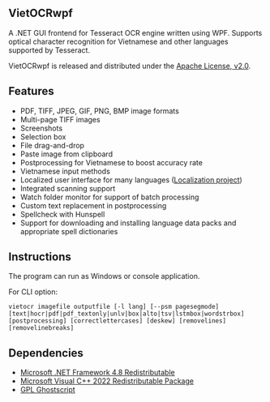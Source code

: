 ## VietOCRwpf

A .NET GUI frontend for Tesseract OCR engine written using WPF. Supports optical character recognition for Vietnamese and other languages supported by Tesseract.

VietOCRwpf is released and distributed under the [Apache License, v2.0](http://www.apache.org/licenses/LICENSE-2.0).

## Features

* PDF, TIFF, JPEG, GIF, PNG, BMP image formats
* Multi-page TIFF images
* Screenshots
* Selection box
* File drag-and-drop
* Paste image from clipboard
* Postprocessing for Vietnamese to boost accuracy rate
* Vietnamese input methods
* Localized user interface for many languages ([Localization project](https://www.transifex.com/projects/p/vietocr/))
* Integrated scanning support
* Watch folder monitor for support of batch processing
* Custom text replacement in postprocessing
* Spellcheck with Hunspell
* Support for downloading and installing language data packs and appropriate spell dictionaries

## Instructions

The program can run as Windows or console application.

For CLI option:
```
vietocr imagefile outputfile [-l lang] [--psm pagesegmode] [text|hocr|pdf|pdf_textonly|unlv|box|alto|tsv|lstmbox|wordstrbox] [postprocessing] [correctlettercases] [deskew] [removelines] [removelinebreaks]
```

## Dependencies
* [Microsoft .NET Framework 4.8 Redistributable](https://dotnet.microsoft.com/download/dotnet-framework/net48)
* [Microsoft Visual C++ 2022 Redistributable Package](https://visualstudio.microsoft.com/downloads/)
* [GPL Ghostscript](http://www.ghostscript.com)